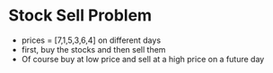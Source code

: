 # Stock Sell Problem

- prices = [7,1,5,3,6,4] on different days
- first, buy the stocks and then sell them
- Of course buy at low price and sell at a high price on a future day
